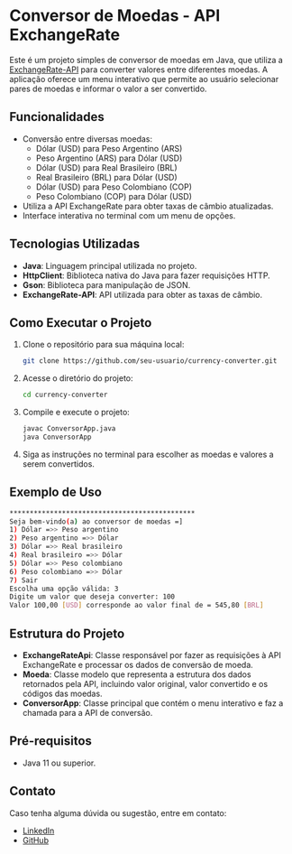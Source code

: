 
# Conversor de Moedas - API ExchangeRate

Este é um projeto simples de conversor de moedas em Java, que utiliza a [ExchangeRate-API](https://www.exchangerate-api.com/) para converter valores entre diferentes moedas. A aplicação oferece um menu interativo que permite ao usuário selecionar pares de moedas e informar o valor a ser convertido.

## Funcionalidades

- Conversão entre diversas moedas:
  - Dólar (USD) para Peso Argentino (ARS)
  - Peso Argentino (ARS) para Dólar (USD)
  - Dólar (USD) para Real Brasileiro (BRL)
  - Real Brasileiro (BRL) para Dólar (USD)
  - Dólar (USD) para Peso Colombiano (COP)
  - Peso Colombiano (COP) para Dólar (USD)
- Utiliza a API ExchangeRate para obter taxas de câmbio atualizadas.
- Interface interativa no terminal com um menu de opções.

## Tecnologias Utilizadas

- **Java**: Linguagem principal utilizada no projeto.
- **HttpClient**: Biblioteca nativa do Java para fazer requisições HTTP.
- **Gson**: Biblioteca para manipulação de JSON.
- **ExchangeRate-API**: API utilizada para obter as taxas de câmbio.

## Como Executar o Projeto

1. Clone o repositório para sua máquina local:
   ```bash
   git clone https://github.com/seu-usuario/currency-converter.git
   ```
   
2. Acesse o diretório do projeto:
   ```bash
   cd currency-converter
   ```

3. Compile e execute o projeto:
   ```bash
   javac ConversorApp.java
   java ConversorApp
   ```

4. Siga as instruções no terminal para escolher as moedas e valores a serem convertidos.

## Exemplo de Uso

```bash
**********************************************
Seja bem-vindo(a) ao conversor de moedas =]
1) Dólar =>> Peso argentino
2) Peso argentino =>> Dólar
3) Dólar =>> Real brasileiro
4) Real brasileiro =>> Dólar
5) Dólar =>> Peso colombiano
6) Peso colombiano =>> Dólar
7) Sair
Escolha uma opção válida: 3
Digite um valor que deseja converter: 100
Valor 100,00 [USD] corresponde ao valor final de = 545,80 [BRL]
```

## Estrutura do Projeto

- **ExchangeRateApi**: Classe responsável por fazer as requisições à API ExchangeRate e processar os dados de conversão de moeda.
- **Moeda**: Classe modelo que representa a estrutura dos dados retornados pela API, incluindo valor original, valor convertido e os códigos das moedas.
- **ConversorApp**: Classe principal que contém o menu interativo e faz a chamada para a API de conversão.

## Pré-requisitos

- Java 11 ou superior.

## Contato

Caso tenha alguma dúvida ou sugestão, entre em contato:

- [LinkedIn](https://www.linkedin.com/in/seu-usuario)
- [GitHub](https://github.com/seu-usuario)
